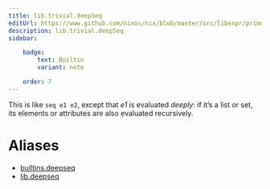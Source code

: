 ```yaml
---
title: lib.trivial.deepSeq
editUrl: https://www.github.com/nixos/nix/blob/master/src/libexpr/primops.cc
description: lib.trivial.deepSeq
sidebar:

    badge:
        text: Builtin
        variant: note

    order: 7
---
```


This is like `seq e1 e2`, except that *e1* is evaluated *deeply*:
if it’s a list or set, its elements or attributes are also
evaluated recursively.


# Aliases

- [builtins.deepseq](/nix-doc-comments/reference/builtins/builtins-deepseq)
- [lib.deepseq](/nix-doc-comments/reference/lib/lib-deepseq)


